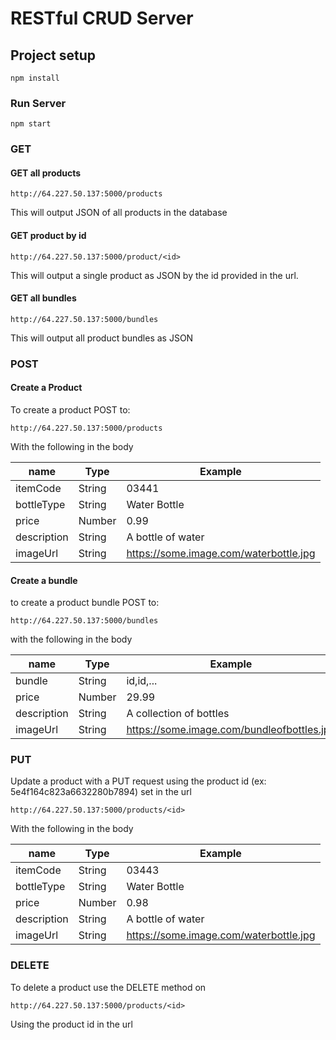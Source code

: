 # RESTful CRUD Server

## Project setup
```
npm install
```

### Run Server
```
npm start
```

### GET

#### GET all products
```
http://64.227.50.137:5000/products
```
This will output JSON of all products in the database

#### GET product by id
```
http://64.227.50.137:5000/product/<id>
```
This will output a single product as JSON by the id provided in the url.

#### GET all bundles
```
http://64.227.50.137:5000/bundles
```
This will output all product bundles as JSON


### POST

#### Create a Product

To create a product POST to:

```
http://64.227.50.137:5000/products
```
With the following in the body

name | Type | Example
--- | --- | ---
itemCode | String | 03441
bottleType | String | Water Bottle
price | Number | 0.99
description | String | A bottle of water
imageUrl | String | https://some.image.com/waterbottle.jpg


#### Create a bundle

to create a product bundle POST to:

```
http://64.227.50.137:5000/bundles
```
with the following in the body

name | Type | Example
--- | --- | ---
bundle | String | id,id,...
price | Number | 29.99
description | String | A collection of bottles
imageUrl | String | https://some.image.com/bundleofbottles.jpg

### PUT

Update a product with a PUT request using the product id (ex: 5e4f164c823a6632280b7894) set in the url

```
http://64.227.50.137:5000/products/<id>
```

With the following in the body

name | Type | Example
--- | --- | ---
itemCode | String | 03443
bottleType | String | Water Bottle
price | Number | 0.98
description | String | A bottle of water
imageUrl | String | https://some.image.com/waterbottle.jpg

### DELETE

To delete a product use the DELETE method on
```
http://64.227.50.137:5000/products/<id>
```
Using the product id in the url
